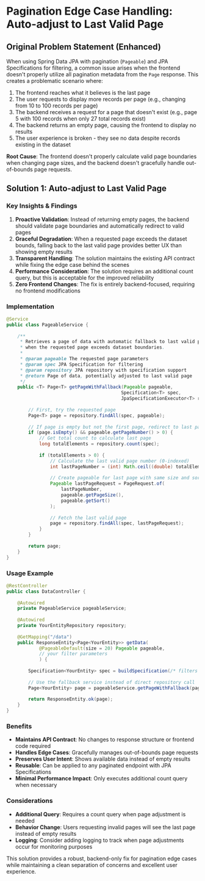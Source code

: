 # Pagination Edge Case Handling: Auto-adjust to Last Valid Page

## Original Problem Statement (Enhanced)

When using Spring Data JPA with pagination (`Pageable`) and JPA Specifications for filtering, a common issue arises when the frontend doesn't properly utilize all pagination metadata from the `Page` response. This creates a problematic scenario where:

1. The frontend reaches what it believes is the last page
2. The user requests to display more records per page (e.g., changing from 10 to 100 records per page)
3. The backend receives a request for a page that doesn't exist (e.g., page 5 with 100 records when only 27 total records exist)
4. The backend returns an empty page, causing the frontend to display no results
5. The user experience is broken - they see no data despite records existing in the dataset

**Root Cause**: The frontend doesn't properly calculate valid page boundaries when changing page sizes, and the backend doesn't gracefully handle out-of-bounds page requests.

## Solution 1: Auto-adjust to Last Valid Page

### Key Insights & Findings

1. **Proactive Validation**: Instead of returning empty pages, the backend should validate page boundaries and automatically redirect to valid pages
2. **Graceful Degradation**: When a requested page exceeds the dataset bounds, falling back to the last valid page provides better UX than showing empty results
3. **Transparent Handling**: The solution maintains the existing API contract while fixing the edge case behind the scenes
4. **Performance Consideration**: The solution requires an additional count query, but this is acceptable for the improved reliability
5. **Zero Frontend Changes**: The fix is entirely backend-focused, requiring no frontend modifications

### Implementation

```java
@Service
public class PageableService {
    
    /**
     * Retrieves a page of data with automatic fallback to last valid page
     * when the requested page exceeds dataset boundaries.
     * 
     * @param pageable The requested page parameters
     * @param spec JPA Specification for filtering
     * @param repository JPA repository with specification support
     * @return Page of data, potentially adjusted to last valid page
     */
    public <T> Page<T> getPageWithFallback(Pageable pageable, 
                                          Specification<T> spec, 
                                          JpaSpecificationExecutor<T> repository) {
        
        // First, try the requested page
        Page<T> page = repository.findAll(spec, pageable);
        
        // If page is empty but not the first page, redirect to last page
        if (page.isEmpty() && pageable.getPageNumber() > 0) {
            // Get total count to calculate last page
            long totalElements = repository.count(spec);
            
            if (totalElements > 0) {
                // Calculate the last valid page number (0-indexed)
                int lastPageNumber = (int) Math.ceil((double) totalElements / pageable.getPageSize()) - 1;
                
                // Create pageable for last page with same size and sort
                Pageable lastPageRequest = PageRequest.of(
                    lastPageNumber, 
                    pageable.getPageSize(), 
                    pageable.getSort()
                );
                
                // Fetch the last valid page
                page = repository.findAll(spec, lastPageRequest);
            }
        }
        
        return page;
    }
}
```

### Usage Example

```java
@RestController
public class DataController {
    
    @Autowired
    private PageableService pageableService;
    
    @Autowired
    private YourEntityRepository repository;
    
    @GetMapping("/data")
    public ResponseEntity<Page<YourEntity>> getData(
            @PageableDefault(size = 20) Pageable pageable,
            // your filter parameters
            ) {
        
        Specification<YourEntity> spec = buildSpecification(/* filters */);
        
        // Use the fallback service instead of direct repository call
        Page<YourEntity> page = pageableService.getPageWithFallback(pageable, spec, repository);
        
        return ResponseEntity.ok(page);
    }
}
```

### Benefits

- **Maintains API Contract**: No changes to response structure or frontend code required
- **Handles Edge Cases**: Gracefully manages out-of-bounds page requests
- **Preserves User Intent**: Shows available data instead of empty results
- **Reusable**: Can be applied to any paginated endpoint with JPA Specifications
- **Minimal Performance Impact**: Only executes additional count query when necessary

### Considerations

- **Additional Query**: Requires a count query when page adjustment is needed
- **Behavior Change**: Users requesting invalid pages will see the last page instead of empty results
- **Logging**: Consider adding logging to track when page adjustments occur for monitoring purposes

This solution provides a robust, backend-only fix for pagination edge cases while maintaining a clean separation of concerns and excellent user experience.
